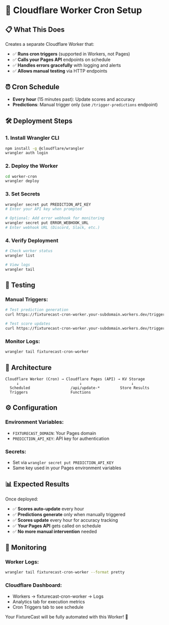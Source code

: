# 🚀 Cloudflare Worker Cron Setup

## 📋 **What This Does**

Creates a separate Cloudflare Worker that:
- ✅ **Runs cron triggers** (supported in Workers, not Pages)
- ✅ **Calls your Pages API** endpoints on schedule
- ✅ **Handles errors gracefully** with logging and alerts
- ✅ **Allows manual testing** via HTTP endpoints

## ⏰ **Cron Schedule**

- **Every hour** (15 minutes past): Update scores and accuracy
- **Predictions**: Manual trigger only (use `/trigger-predictions` endpoint)

## 🛠️ **Deployment Steps**

### 1. Install Wrangler CLI
```bash
npm install -g @cloudflare/wrangler
wrangler auth login
```

### 2. Deploy the Worker
```bash
cd worker-cron
wrangler deploy
```

### 3. Set Secrets
```bash
wrangler secret put PREDICTION_API_KEY
# Enter your API key when prompted

# Optional: Add error webhook for monitoring
wrangler secret put ERROR_WEBHOOK_URL
# Enter webhook URL (Discord, Slack, etc.)
```

### 4. Verify Deployment
```bash
# Check worker status
wrangler list

# View logs
wrangler tail
```

## 🧪 **Testing**

### Manual Triggers:
```bash
# Test prediction generation
curl https://fixturecast-cron-worker.your-subdomain.workers.dev/trigger-predictions

# Test score updates  
curl https://fixturecast-cron-worker.your-subdomain.workers.dev/trigger-scores
```

### Monitor Logs:
```bash
wrangler tail fixturecast-cron-worker
```

## 🎯 **Architecture**

```
Cloudflare Worker (Cron) → Cloudflare Pages (API) → KV Storage
     ↓                           ↓                      ↓
  Scheduled                  /api/update-*         Store Results
  Triggers                   Functions
```

## ⚙️ **Configuration**

### Environment Variables:
- `FIXTURECAST_DOMAIN`: Your Pages domain
- `PREDICTION_API_KEY`: API key for authentication

### Secrets:
- Set via `wrangler secret put PREDICTION_API_KEY`
- Same key used in your Pages environment variables

## 📊 **Expected Results**

Once deployed:
- ✅ **Scores auto-update** every hour
- ✅ **Predictions generate** only when manually triggered
- ✅ **Scores update** every hour for accuracy tracking
- ✅ **Your Pages API** gets called on schedule
- ✅ **No more manual intervention** needed

## 🔧 **Monitoring**

### Worker Logs:
```bash
wrangler tail fixturecast-cron-worker --format pretty
```

### Cloudflare Dashboard:
- Workers → fixturecast-cron-worker → Logs
- Analytics tab for execution metrics
- Cron Triggers tab to see schedule

Your FixtureCast will be fully automated with this Worker! 🎉